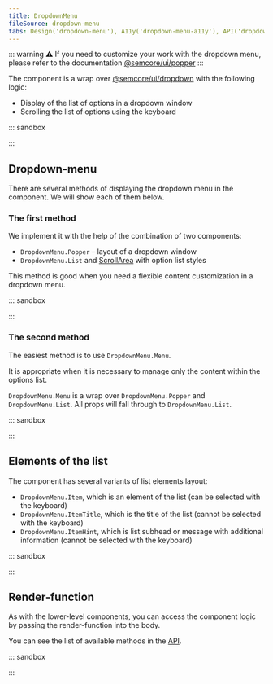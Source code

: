 ```yaml
---
title: DropdownMenu
fileSource: dropdown-menu
tabs: Design('dropdown-menu'), A11y('dropdown-menu-a11y'), API('dropdown-menu-api'), Example('dropdown-menu-code'), Changelog('dropdown-menu-changelog')
---
```


::: warning
:warning: If you need to customize your work with the dropdown menu, please refer to the documentation [@semcore/ui/popper](/utils/popper/popper)
:::

The component is a wrap over [@semcore/ui/dropdown](/components/dropdown/dropdown) with the following logic:

- Display of the list of options in a dropdown window
- Scrolling the list of options using the keyboard

::: sandbox

<script lang="tsx">
import React from 'react';
import DropdownMenu from '@semcore/ui/dropdown-menu';
import { ButtonTrigger } from '@semcore/ui/base-trigger';

const Demo = () => {
  return (
    <DropdownMenu>
      <DropdownMenu.Trigger tag={ButtonTrigger}>Click me</DropdownMenu.Trigger>
      <DropdownMenu.Menu>
        <DropdownMenu.Item>Item 1</DropdownMenu.Item>
        <DropdownMenu.Item>Item 2</DropdownMenu.Item>
        <DropdownMenu.Item>Item 3</DropdownMenu.Item>
        <DropdownMenu.Item>Item 4</DropdownMenu.Item>
      </DropdownMenu.Menu>
    </DropdownMenu>
  );
}
</script>

:::

## Dropdown-menu

There are several methods of displaying the dropdown menu in the component. We will show each of them below.

### The first method

We implement it with the help of the combination of two components:

- `DropdownMenu.Popper` – layout of a dropdown window
- `DropdownMenu.List` and [ScrollArea](/components/scroll-area/scroll-area) with option list styles

This method is good when you need a flexible content customization in a dropdown menu.

::: sandbox

<script lang="tsx" src="examples/dropdown-menu.tsx"></script>

:::

### The second method

The easiest method is to use `DropdownMenu.Menu`.

It is appropriate when it is necessary to manage only the content within the options list.

`DropdownMenu.Menu` is a wrap over `DropdownMenu.Popper` and `DropdownMenu.List`. All props will fall through to `DropdownMenu.List`.

::: sandbox

<script lang="tsx" src="examples/#_the_second_method.tsx"></script>

:::

## Elements of the list

The component has several variants of list elements layout:

- `DropdownMenu.Item`, which is an element of the list (can be selected with the keyboard)
- `DropdownMenu.ItemTitle`, which is the title of the list (cannot be selected with the keyboard)
- `DropdownMenu.ItemHint`, which is list subhead or message with additional information (cannot be selected with the keyboard)

::: sandbox

<script lang="tsx" src="examples/elements_of_the_list.tsx"></script>

:::

## Render-function

As with the lower-level components, you can access the component logic by passing the render-function into the body.

You can see the list of available methods in the [API](/components/dropdown-menu/dropdown-menu-api#aad4e2).

::: sandbox

<script lang="tsx" src="examples/render-function.tsx"></script>

:::
